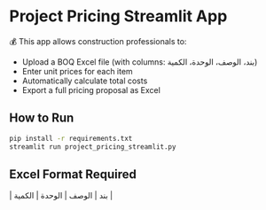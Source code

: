 # Project Pricing Streamlit App

💰 This app allows construction professionals to:
- Upload a BOQ Excel file (with columns: بند، الوصف، الوحدة، الكمية)
- Enter unit prices for each item
- Automatically calculate total costs
- Export a full pricing proposal as Excel

## How to Run

```bash
pip install -r requirements.txt
streamlit run project_pricing_streamlit.py
```

## Excel Format Required

| بند | الوصف | الوحدة | الكمية |
